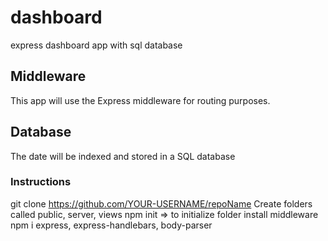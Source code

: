 # dashboard
express dashboard app with sql database

## Middleware
This app will use the Express middleware for routing purposes.

## Database
The date will be indexed and stored in a SQL database

### Instructions
git clone https://github.com/YOUR-USERNAME/repoName 
Create folders called public, server, views 
npm init => to initialize folder
install middleware 
npm i express, express-handlebars, body-parser